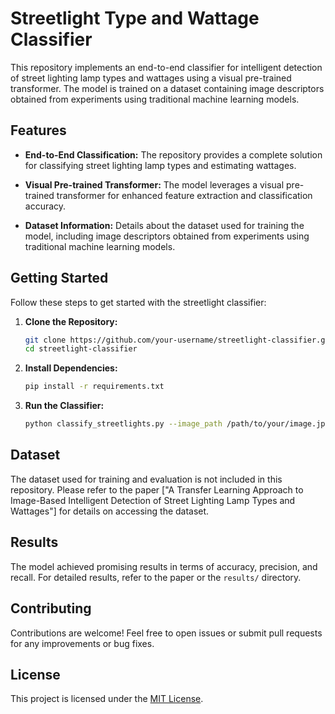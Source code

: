 # Streetlight Type and Wattage Classifier

This repository implements an end-to-end classifier for intelligent detection of street lighting lamp types and wattages using a visual pre-trained transformer. The model is trained on a dataset containing image descriptors obtained from experiments using traditional machine learning models.

## Features

- **End-to-End Classification:** The repository provides a complete solution for classifying street lighting lamp types and estimating wattages.

- **Visual Pre-trained Transformer:** The model leverages a visual pre-trained transformer for enhanced feature extraction and classification accuracy.

- **Dataset Information:** Details about the dataset used for training the model, including image descriptors obtained from experiments using traditional machine learning models.

## Getting Started

Follow these steps to get started with the streetlight classifier:

1. **Clone the Repository:**
   ```bash
   git clone https://github.com/your-username/streetlight-classifier.git
   cd streetlight-classifier
   ```

2. **Install Dependencies:**
   ```bash
   pip install -r requirements.txt
   ```

3. **Run the Classifier:**
   ```bash
   python classify_streetlights.py --image_path /path/to/your/image.jpg
   ```

## Dataset

The dataset used for training and evaluation is not included in this repository. Please refer to the paper ["A Transfer Learning Approach to Image-Based Intelligent Detection of Street Lighting Lamp Types and Wattages"] for details on accessing the dataset.

## Results

The model achieved promising results in terms of accuracy, precision, and recall. For detailed results, refer to the paper or the `results/` directory.

## Contributing

Contributions are welcome! Feel free to open issues or submit pull requests for any improvements or bug fixes.

## License

This project is licensed under the [MIT License](LICENSE).

